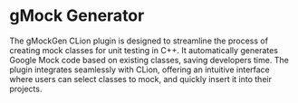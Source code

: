 # gMock Generator
The gMockGen CLion plugin is designed to streamline the process of creating mock classes for unit testing in C++.
It automatically generates Google Mock code based on existing classes, saving developers time.
The plugin integrates seamlessly with CLion, offering an intuitive interface where users can select classes to mock, and quickly insert it into their projects.
